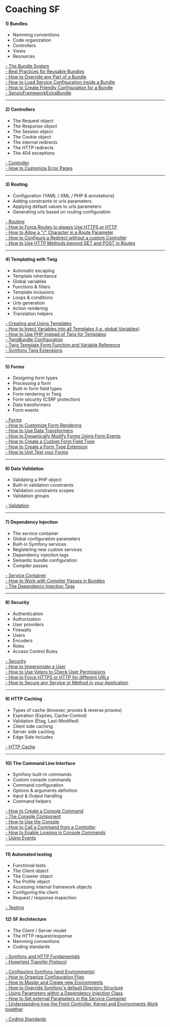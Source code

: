 Coaching SF
===========================

#### **1) Bundles**
* Namming conventions  
* Code organization  
* Controllers  
* Views  
* Resources    

[- The Bundle System](https://symfony.com/doc/2.3/book/bundles.html)  
[- Best Practices for Reusable Bundles](https://symfony.com/doc/2.3/cookbook/bundles/best_practices.html)  
[- How to Override any Part of a Bundle](https://symfony.com/doc/2.3/cookbook/bundles/override.html)  
[- How to Load Service Configuration inside a Bundle](https://symfony.com/doc/2.3/cookbook/bundles/extension.html)  
[- How to Create Friendly Configuration for a Bundle](https://symfony.com/doc/2.3/cookbook/bundles/configuration.html)  
[- SensioFrameworkExtraBundle](https://symfony.com/doc/current/bundles/SensioFrameworkExtraBundle/index.html)  

---

#### **2) Controllers**
* The Request object  
* The Response object  
* The Session object  
* The Cookie object  
* The internal redirects  
* The HTTP redirects  
* The 404 exceptions  

[- Controller](https://symfony.com/doc/2.3/book/controller.html)  
[- How to Customize Error Pages](https://symfony.com/doc/2.3/cookbook/controller/error_pages.html)  

---

#### **3) Routing**
* Configuration (YAML / XML / PHP & annotations)  
* Adding constraints to urls parameters  
* Applying default values to urls parameters  
* Generating urls based on routing configuration  

[- Routing](https://symfony.com/doc/2.3/book/routing.html)  
[- How to Force Routes to always Use HTTPS or HTTP](https://symfony.com/doc/2.3/cookbook/routing/scheme.html)  
[- How to Allow a "/" Character in a Route Parameter](https://symfony.com/doc/2.3/cookbook/routing/slash_in_parameter.html)  
[- How to Configure a Redirect without a custom Controller](https://symfony.com/doc/2.3/cookbook/routing/redirect_in_config.html)  
[- How to Use HTTP Methods beyond GET and POST in Routes](https://symfony.com/doc/2.3/cookbook/routing/method_parameters.html)  

---

#### **4) Templating with Twig**
* Automatic escaping  
* Template inheritance  
* Global variables  
* Functions & filters  
* Template inclusions  
* Loops & conditions  
* Urls generation  
* Action rendering  
* Translation helpers

[- Creating and Using Templates](https://symfony.com/doc/2.3/book/templating.html)  
[- How to Inject Variables into all Templates (i.e. global Variables)](https://symfony.com/doc/2.3/cookbook/templating/global_variables.html)  
[- How to Use PHP instead of Twig for Templates](https://symfony.com/doc/2.3/cookbook/templating/PHP.html)  
[- TwigBundle Configuration](https://symfony.com/doc/2.3/reference/configuration/twig.html)  
[- Twig Template Form Function and Variable Reference](https://symfony.com/doc/2.3/reference/forms/twig_reference.html)  
[- Symfony Twig Extensions](https://symfony.com/doc/2.3/reference/twig_reference.html)  

---

#### **5) Forms**
* Designing form types  
* Processing a form  
* Built-in form field types  
* Form rendering in Twig  
* Form security (CSRF protection)  
* Data transformers  
* Form events  

[- Forms](https://symfony.com/doc/2.3/book/forms.html)  
[- How to Customize Form Rendering](https://symfony.com/doc/2.3/cookbook/form/form_customization.html)  
[- How to Use Data Transformers](https://symfony.com/doc/2.3/cookbook/form/data_transformers.html)  
[- How to Dynamically Modify Forms Using Form Events](https://symfony.com/doc/2.3/cookbook/form/dynamic_form_modification.html)  
[- How to Create a Custom Form Field Type](https://symfony.com/doc/2.3/cookbook/form/create_custom_field_type.html)  
[- How to Create a Form Type Extension](https://symfony.com/doc/2.3/cookbook/form/create_form_type_extension.html)  
[- How to Unit Test your Forms](https://symfony.com/doc/2.3/cookbook/form/unit_testing.html)  

---

#### **6) Data Validation** 
* Validating a PHP object  
* Built-in validation constraints  
* Validation constraints scopes  
* Validation groups  

[- Validation](https://symfony.com/doc/2.3/book/validation.html)  

---

#### **7) Dependency Injection** 
* The service container  
* Global configuration parameters  
* Built-in Symfony services  
* Registering new custom services  
* Dependency injection tags  
* Semantic bundle configuration  
* Compiler passes  

[- Service Container](https://symfony.com/doc/2.3/book/service_container.html)  
[- How to Work with Compiler Passes in Bundles](https://symfony.com/doc/2.3/cookbook/service_container/compiler_passes.html)  
[- The Dependency Injection Tags](https://symfony.com/doc/2.3/reference/dic_tags.html)  

---

#### **8) Security**
* Authentication  
* Authorization  
* User providers  
* Firewalls  
* Users  
* Encoders  
* Roles  
* Access Control Rules  

[- Security](https://symfony.com/doc/2.3/book/security.html)  
[- How to Impersonate a User](https://symfony.com/doc/2.3/cookbook/security/impersonating_user.html)  
[- How to Use Voters to Check User Permissions](https://symfony.com/doc/2.3/cookbook/security/voters.html)  
[- How to Force HTTPS or HTTP for different URLs](https://symfony.com/doc/2.3/cookbook/security/force_https.html)  
[- How to Secure any Service or Method in your Application](https://symfony.com/doc/2.3/cookbook/security/securing_services.html)  

---

#### **9) HTTP Caching**
* Types of cache (browser, proxies & reverse proxies)  
* Expiration (Expires, Cache-Control)  
* Validation (Etag, Last-Modified)  
* Client side caching  
* Server side caching  
* Edge Side Includes 

[- HTTP Cache](https://symfony.com/doc/2.3/book/http_cache.html)  

---

#### **10) The Command Line Interface**
* Symfony built-in commands  
* Custom console commands  
* Command configuration  
* Options & arguments definition  
* Input & Output handling  
* Command helpers  

[- How to Create a Console Command](https://symfony.com/doc/2.3/cookbook/console/console_command.html)  
[- The Console Component](https://symfony.com/doc/2.3/components/console/introduction.html)  
[- How to Use the Console](https://symfony.com/doc/2.3/cookbook/console/usage.html)  
[- How to Call a Command from a Controller](https://symfony.com/doc/2.3/cookbook/console/command_in_controller.html)  
[- How to Enable Logging in Console Commands](https://symfony.com/doc/2.3/cookbook/console/logging.html)  
[- Using Events](https://symfony.com/doc/2.3/components/console/events.html)  

---

#### **11) Automated testing**
* Functional tests  
* The Client object  
* The Crawler object  
* The Profile object  
* Accessing internal framework objects  
* Configuring the client  
* Request / response inspection  

[- Testing](https://symfony.com/doc/2.3/book/testing.html)  


#### **12) SF Architecture**
* The Client / Server model  
* The HTTP request/response  
* Namming conventions  
* Coding standards  

[- Symfony and HTTP Fundamentals](https://symfony.com/doc/2.3/book/http_fundamentals.html)  
[- Hypertext Transfer Protocol](https://www.ietf.org/rfc/rfc2616.txt)  

[- Configuring Symfony (and Environments)](https://symfony.com/doc/2.3/book/configuration.html)  
[- How to Organize Configuration Files](https://symfony.com/doc/2.3/cookbook/configuration/configuration_organization.html)  
[- How to Master and Create new Environments](https://symfony.com/doc/2.3/cookbook/configuration/environments.html)  
[- How to Override Symfony's default Directory Structure](https://symfony.com/doc/2.3/cookbook/configuration/override_dir_structure.html)  
[- Using Parameters within a Dependency Injection Class](https://symfony.com/doc/2.3/cookbook/configuration/using_parameters_in_dic.html)  
[- How to Set external Parameters in the Service Container](https://symfony.com/doc/2.3/cookbook/configuration/external_parameters.html)  
[- Understanding how the Front Controller, Kernel and Environments Work together](https://symfony.com/doc/2.3/cookbook/configuration/front_controllers_and_kernel.html)  

[- Coding Standards](https://symfony.com/doc/2.3/contributing/code/standards.html)  

